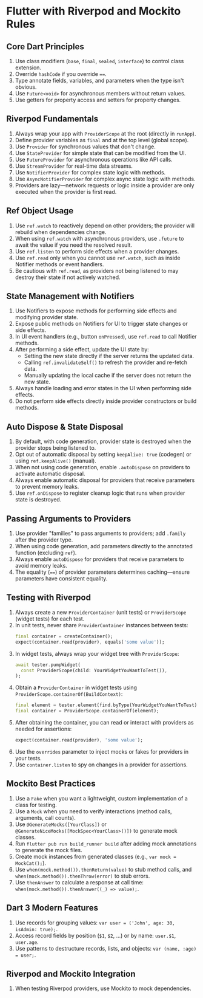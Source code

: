 # Flutter with Riverpod and Mockito Rules

## Core Dart Principles
1. Use class modifiers (`base`, `final`, `sealed`, `interface`) to control class extension.
2. Override `hashCode` if you override `==`.
3. Type annotate fields, variables, and parameters when the type isn't obvious.
4. Use `Future<void>` for asynchronous members without return values.
5. Use getters for property access and setters for property changes.

## Riverpod Fundamentals
1. Always wrap your app with `ProviderScope` at the root (directly in `runApp`).
2. Define provider variables as `final` and at the top level (global scope).
3. Use `Provider` for synchronous values that don't change.
4. Use `StateProvider` for simple state that can be modified from the UI.
5. Use `FutureProvider` for asynchronous operations like API calls.
6. Use `StreamProvider` for real-time data streams.
7. Use `NotifierProvider` for complex state logic with methods.
8. Use `AsyncNotifierProvider` for complex async state logic with methods.
9. Providers are lazy—network requests or logic inside a provider are only executed when the provider is first read.

## Ref Object Usage
1. Use `ref.watch` to reactively depend on other providers; the provider will rebuild when dependencies change.
2. When using `ref.watch` with asynchronous providers, use `.future` to await the value if you need the resolved result.
3. Use `ref.listen` to perform side effects when a provider changes.
4. Use `ref.read` only when you cannot use `ref.watch`, such as inside Notifier methods or event handlers.
5. Be cautious with `ref.read`, as providers not being listened to may destroy their state if not actively watched.

## State Management with Notifiers
1. Use Notifiers to expose methods for performing side effects and modifying provider state.
2. Expose public methods on Notifiers for UI to trigger state changes or side effects.
3. In UI event handlers (e.g., button `onPressed`), use `ref.read` to call Notifier methods.
4. After performing a side effect, update the UI state by:
   - Setting the new state directly if the server returns the updated data.
   - Calling `ref.invalidateSelf()` to refresh the provider and re-fetch data.
   - Manually updating the local cache if the server does not return the new state.
5. Always handle loading and error states in the UI when performing side effects.
6. Do not perform side effects directly inside provider constructors or build methods.

## Auto Dispose & State Disposal
1. By default, with code generation, provider state is destroyed when the provider stops being listened to.
2. Opt out of automatic disposal by setting `keepAlive: true` (codegen) or using `ref.keepAlive()` (manual).
3. When not using code generation, enable `.autoDispose` on providers to activate automatic disposal.
4. Always enable automatic disposal for providers that receive parameters to prevent memory leaks.
5. Use `ref.onDispose` to register cleanup logic that runs when provider state is destroyed.

## Passing Arguments to Providers
1. Use provider "families" to pass arguments to providers; add `.family` after the provider type.
2. When using code generation, add parameters directly to the annotated function (excluding `ref`).
3. Always enable `autoDispose` for providers that receive parameters to avoid memory leaks.
4. The equality (`==`) of provider parameters determines caching—ensure parameters have consistent equality.

## Testing with Riverpod
1. Always create a new `ProviderContainer` (unit tests) or `ProviderScope` (widget tests) for each test.
2. In unit tests, never share `ProviderContainer` instances between tests:
   ```dart
   final container = createContainer();
   expect(container.read(provider), equals('some value'));
   ```
3. In widget tests, always wrap your widget tree with `ProviderScope`:
   ```dart
   await tester.pumpWidget(
     const ProviderScope(child: YourWidgetYouWantToTest()),
   );
   ```
4. Obtain a `ProviderContainer` in widget tests using `ProviderScope.containerOf(BuildContext)`:
   ```dart
   final element = tester.element(find.byType(YourWidgetYouWantToTest));
   final container = ProviderScope.containerOf(element);
   ```
5. After obtaining the container, you can read or interact with providers as needed for assertions:
   ```dart
   expect(container.read(provider), 'some value');
   ```
6. Use the `overrides` parameter to inject mocks or fakes for providers in your tests.
7. Use `container.listen` to spy on changes in a provider for assertions.

## Mockito Best Practices
1. Use a `Fake` when you want a lightweight, custom implementation of a class for testing.
2. Use a `Mock` when you need to verify interactions (method calls, arguments, call counts).
3. Use `@GenerateMocks([YourClass])` or `@GenerateNiceMocks([MockSpec<YourClass>()])` to generate mock classes.
4. Run `flutter pub run build_runner build` after adding mock annotations to generate the mock files.
5. Create mock instances from generated classes (e.g., `var mock = MockCat();`).
6. Use `when(mock.method()).thenReturn(value)` to stub method calls, and `when(mock.method()).thenThrow(error)` to stub errors.
7. Use `thenAnswer` to calculate a response at call time: `when(mock.method()).thenAnswer((_) => value);`.

## Dart 3 Modern Features
1. Use records for grouping values: `var user = ('John', age: 30, isAdmin: true);`.
2. Access record fields by position (`$1`, `$2`, ...) or by name: `user.$1`, `user.age`.
3. Use patterns to destructure records, lists, and objects: `var (name, :age) = user;`.

## Riverpod and Mockito Integration
1. When testing Riverpod providers, use Mockito to mock dependencies.
